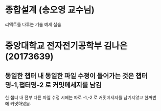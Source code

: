 # 종합설계 (송오영 교수님)

리액트를 다루는 기술 예제 실습

# 중앙대학교 전자전기공학부 김나은 (20173639)

## 동일한 챕터 내 동일한 파일 수정이 들어가는 것은 챕터명-1,챕터명-2 로 커밋메세지를 남김

한 챕터 내 전부 다른 파일 수정 시에는 따로 -1,-2 로 커밋메세지를 남기지않고 한꺼번에 커밋하였음.
